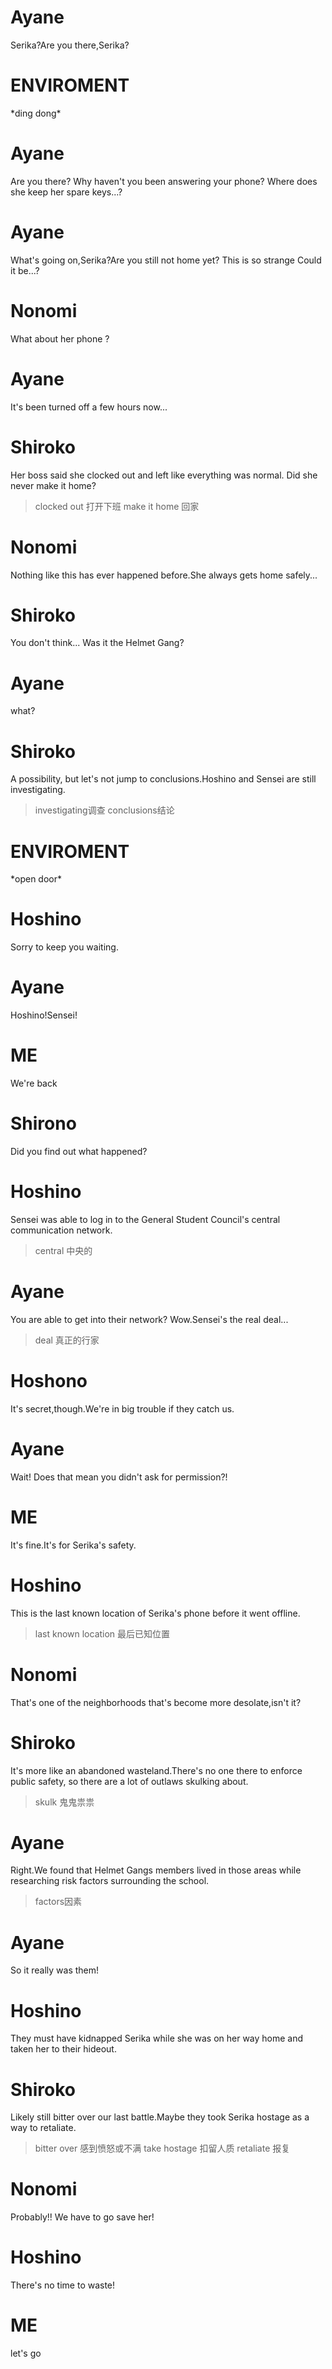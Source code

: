 # Ayane
Serika?Are you there,Serika?

# ENVIROMENT
\*ding dong\*

# Ayane 
Are you there? Why haven't you been answering your phone?
Where does she keep her spare keys...?

# Ayane
What's going on,Serika?Are you still not home yet?
This is so strange
Could it be...?

# Nonomi
What about her phone ?

# Ayane
It's been turned off a few hours now...

# Shiroko
Her boss said she clocked out and left like everything was normal.
Did she never make it home?
> clocked out 打开下班
> make it home 回家

# Nonomi
Nothing like this has ever happened before.She always gets home safely...

# Shiroko
You don't think...  Was it the Helmet Gang?

# Ayane
what?

# Shiroko
A possibility, but let's not jump to conclusions.Hoshino and Sensei are still investigating.
> investigating调查
> conclusions结论

# ENVIROMENT
\*open door\*

# Hoshino
Sorry to keep you waiting.

# Ayane
Hoshino!Sensei!

# ME
We're back

# Shirono
Did you find out what happened?

# Hoshino
Sensei was able to log in to the General Student Council's central communication network.
>central 中央的

# Ayane
You are able to get into their network? Wow.Sensei's the real deal...
>deal 真正的行家

# Hoshono
It's secret,though.We're in big trouble if they catch us.

# Ayane
Wait! Does that mean you didn't ask for permission?!

# ME
It's fine.It's for Serika's safety.

# Hoshino
This is the last known location of Serika's phone before it went offline.
>last known location 最后已知位置

# Nonomi
That's one of the neighborhoods that's become more desolate,isn't it?

# Shiroko
It's more like an abandoned wasteland.There's no one there to enforce public safety, so there are a lot of outlaws skulking about.
>skulk 鬼鬼祟祟

# Ayane
Right.We found that Helmet Gangs members lived in those areas while researching risk factors surrounding the school.
>factors因素

# Ayane
So it really was them!

# Hoshino
They must have kidnapped Serika while she was on her way home and taken her to their hideout.

# Shiroko
Likely still bitter over our last battle.Maybe they took Serika hostage as a way to retaliate.
>bitter over 感到愤怒或不满
>take hostage 扣留人质
>retaliate 报复

# Nonomi
Probably!! We have to go save her!

# Hoshino
There's no time to waste!

# ME
let's go